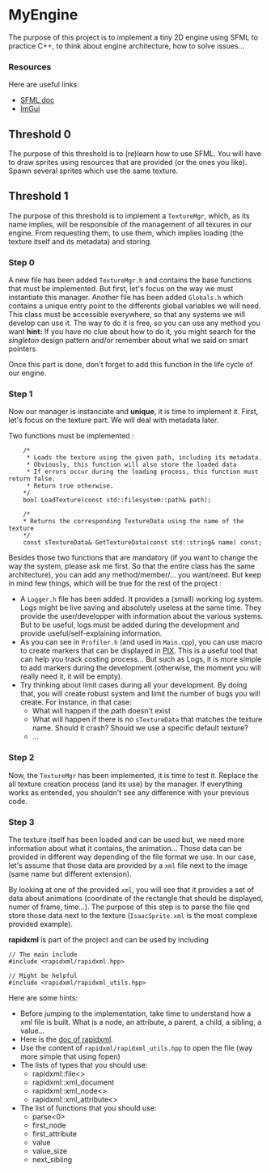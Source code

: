 # MyEngine

The purpose of this project is to implement a tiny 2D engine using SFML to practice C++, to think about engine architecture, how to solve issues...

### Resources

Here are useful links:
- [SFML doc](https://www.sfml-dev.org/documentation/3.0.2/)
- [ImGui](https://pthom.github.io/imgui_manual_online/)

## Threshold 0

The purpose of this threshold is to (re)learn how to use SFML. You will have to draw sprites using resources that are provided (or the ones you like). Spawn several sprites which use the same texture.

## Threshold 1

The purpose of this threshold is to implement a `TextureMgr`, which, as its name implies, will be responsible of the management of all texures in our engine. From requesting them, to use them, which implies loading (the texture itself and its metadata) and storing.

### Step 0

A new file has been added `TextureMgr.h` and contains the base functions that must be implemented. But first, let's focus on the way we must instantiate this manager.
Another file has been added `Globals.h` which contains a unique entry point to the differents global variables we will need. This class must be accessible everywhere, so that any systems we will develop can use it. The way to do it is free, so you can use any method you want
**hint:** If you have no clue about how to do it, you might search for the *singleton* design pattern and/or remember about what we said on smart pointers

Once this part is done, don't forget to add this function in the life cycle of our engine.

### Step 1

Now our manager is instanciate and **unique**, it is time to implement it. First, let's focus on the texture part. We will deal with metadata later.

Two functions must be implemented :
```
	/*
	 * Loads the texture using the given path, including its metadata.
	 * Obviously, this function will also store the loaded data
	 * If errors occur during the loading process, this function must return false.
	 * Return true otherwise.
	*/
	bool LoadTexture(const std::filesystem::path& path);

    /*
    * Returns the corresponding TextureData using the name of the texture
    */
    const sTextureData& GetTextureData(const std::string& name) const;
```

Besides those two functions that are mandatory (if you want to change the way the system, please ask me first. So that the entire class has the same architecture), you can add any method/member/... you want/need. But keep in mind few things, which will be true for the rest of the project :
- A `Logger.h` file has been added. It provides a (small) working log system. Logs might be live saving and absolutely useless at the same time. They provide the user/developper with information about the various systems. But to be useful, logs must be added during the development and provide useful/self-explaining information.
- As you can see in `Profiler.h` (and used in `Main.cpp`), you can use macro to create markers that can be displayed in [PIX](https://devblogs.microsoft.com/pix/download/). This is a useful tool that can help you track costing process... But such as Logs, it is more simple to add markers during the development (otherwise, the moment you will really need it, it will be empty). 
- Try thinking about limit cases during all your development. By doing that, you will create robust system and limit the number of bugs you will create. For instance, in that case:
  * What will happen if the path doesn't exist
  * What will happen if there is no `sTextureData` that matches the texture name. Should it crash? Should we use a specific default texture?
  * ...

### Step 2

Now, the `TextureMgr` has been implemented, it is time to test it. Replace the all texture creation process (and its use) by the manager. If everything works as entended, you shouldn't see any difference with your previous code.

### Step 3

The texture itself has been loaded and can be used but, we need more information about what it contains, the animation... Those data can be provided in different way depending of the file format we use. In our case, let's assume that those data are provided by a `xml` file next to the image (same name but different extension). 

By looking at one of the provided `xml`, you will see that it provides a set of data about animations (coordinate of the rectangle that should be displayed, numer of frame, time...). The purpose of this step is to parse the file qnd store those data next to the texture (`IsaacSprite.xml` is the most complexe provided example).

**rapidxml** is part of the project and can be used by including 
```
// The main include
#include <rapidxml/rapidxml.hpp>

// Might be helpful
#include <rapidxml/rapidxml_utils.hpp>
```

Here are some hints:
- Before jumping to the implementation, take time to understand how a xml file is built. What is a node, an attribute, a parent, a child, a sibling, a value...
- Here is the [doc of rapidxml](https://rapidxml.sourceforge.net/manual.html).
- Use the content of `rapidxml/rapidxml_utils.hpp` to open the file (way more simple that using fopen)
- The lists of types that you should use:
  * rapidxml::file<> 
  * rapidxml::xml_document 
  * rapidxml::xml_node<> 
  * rapidxml::xml_attribute<>
- The list of functions that you should use:
  * parse<0> 
  * first_node 
  * first_attribute 
  * value 
  * value_size
  * next_sibling